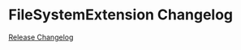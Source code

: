 # FileSystemExtension Changelog

[Release Changelog](https://github.com/spryker/file-system-extension/releases)
